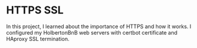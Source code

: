 # HTTPS SSL

In this project, I learned about the importance of HTTPS and how it works. I configured my HolbertonBnB web servers with certbot certificate and HAproxy SSL termination.
